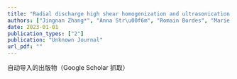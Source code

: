 ```yaml
---
title: "Radial discharge high shear homogenization and ultrasonication assisted pH-shift processing of herring co-products with antioxidant-rich materials for maximum protein yield and functionality"
authors: ["Jingnan Zhang*", "Anna Str\u00f6m", "Romain Bordes", "Marie Alminger", "Ingrid Undeland", "Mehdi Abdollahi"]
date: 2023-01-01
publication_types: ["2"]
publication: "Unknown Journal"
url_pdf: ""
---
```


自动导入的出版物（Google Scholar 抓取）
